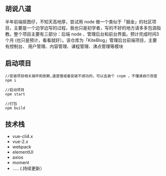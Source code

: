 ##  胡说八道

半年前端抠图仔，不知天高地厚，尝试用 node 做一个类似于「掘金」的社区项目，主要是一个边学边写的过程，我也只是初学者，写的不好的地方请多多包涵指教。整个项目主要有三部分：后端 node 、管理后台和前台界面。预计完成时间3个月 (也只是预计，看看就好）。该仓库为「KiteBlog」管理后台前端项目，主要有控制台、 用户管理、内容管理、课程管理、沸点管理等模块


## 启动项目
```
//安装项目相关插件和依赖,速度慢或者安装不成功的，可以去装个 cnpm ，不懂请自行百度
npm i 

//启动项目
npm start

//打包
npm build

```

## 技术栈

- vue-cli4.x
- vue-2.x
- webpack
- elementUI
- axios
- moment
- ..... (.持续更新）

